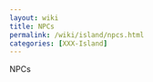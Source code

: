 ```yaml
---
layout: wiki
title: NPCs
permalink: /wiki/island/npcs.html 
categories: [XXX-Island]
---
```




NPCs